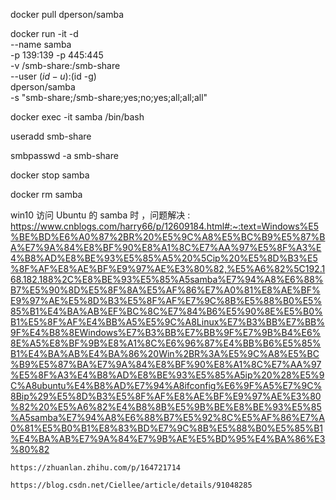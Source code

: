 
docker pull dperson/samba

docker run -it -d \
    --name samba \
    -p 139:139 -p 445:445 \
     -v /smb-share:/smb-share \
     --user $(id -u):$(id -g) \
     dperson/samba \
     -s "smb-share;/smb-share;yes;no;yes;all;all;all"

docker exec -it samba /bin/bash

useradd smb-share

smbpasswd -a smb-share

docker stop samba

docker rm samba


win10 访问 Ubuntu 的 samba 时 ，问题解决 :
    https://www.cnblogs.com/harry66/p/12609184.html#:~:text=Windows%E5%BE%BD%E6%A0%87%2BR%20%E5%9C%A8%E5%BC%B9%E5%87%BA%E7%9A%84%E8%BF%90%E8%A1%8C%E7%AA%97%E5%8F%A3%E4%B8%AD%E8%BE%93%E5%85%A5%20%5Cip%20%E5%8D%B3%E5%8F%AF%E8%AE%BF%E9%97%AE%E3%80%82,%E5%A6%82%5C192.168.182.188%2C%E8%BE%93%E5%85%A5samba%E7%94%A8%E6%88%B7%E5%90%8D%E5%8F%8A%E5%AF%86%E7%A0%81%E8%AE%BF%E9%97%AE%E5%8D%B3%E5%8F%AF%E7%9C%8B%E5%88%B0%E5%85%B1%E4%BA%AB%EF%BC%8C%E7%84%B6%E5%90%8E%E5%B0%B1%E5%8F%AF%E4%BB%A5%E5%9C%A8Linux%E7%B3%BB%E7%BB%9F%E4%B8%8EWindows%E7%B3%BB%E7%BB%9F%E7%9B%B4%E6%8E%A5%E8%BF%9B%E8%A1%8C%E6%96%87%E4%BB%B6%E5%85%B1%E4%BA%AB%E4%BA%86%20Win%2BR%3A%E5%9C%A8%E5%BC%B9%E5%87%BA%E7%9A%84%E8%BF%90%E8%A1%8C%E7%AA%97%E5%8F%A3%E4%B8%AD%E8%BE%93%E5%85%A5ip%20%28%E5%9C%A8ubuntu%E4%B8%AD%E7%94%A8ifconfig%E6%9F%A5%E7%9C%8Bip%29%E5%8D%B3%E5%8F%AF%E8%AE%BF%E9%97%AE%E3%80%82%20%E5%A6%82%E4%B8%8B%E5%9B%BE%E8%BE%93%E5%85%A5samba%E7%94%A8%E6%88%B7%E5%92%8C%E5%AF%86%E7%A0%81%E5%B0%B1%E8%83%BD%E7%9C%8B%E5%88%B0%E5%85%B1%E4%BA%AB%E7%9A%84%E7%9B%AE%E5%BD%95%E4%BA%86%E3%80%82

    https://zhuanlan.zhihu.com/p/164721714

    https://blog.csdn.net/Ciellee/article/details/91048285
